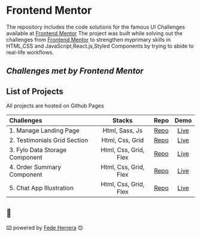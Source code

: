 # Frontend Mentor

The repository includes the code solutions for the famous UI Challenges available at [Frontend Mentor](https://www.frontendmentor.iochallenges)
The project was built while solving out the challenges from [Frontend Mentor](https://www.frontendmentor.io/challenges) to strengthen myprimary skills in HTML,CSS and JavaScript,React.js,Styled Components by trying to abide to real-life workflows.

## _Challenges met by Frontend Mentor_

## List of Projects

All projects are hosted on Github Pages

| Challenges                     |        Stacks         |                                                   Repo                                                   |                                              Demo                                              |
| :----------------------------- | :-------------------: | :------------------------------------------------------------------------------------------------------: | :--------------------------------------------------------------------------------------------: |
| 1. Manage Landing Page         |    Html, Sass, Js     |     [Repo](https://github.com/FedeHerrera10/frontend-mentor-solutions/tree/main/manage-landing-page)     |     [Live](https://fedeherrera10.github.io/frontend-mentor-solutions/manage-landing-page/)     |
| 2. Testimonials Grid Section   |    Html, Css, Grid    |  [Repo](https://github.com/FedeHerrera10/frontend-mentor-solutions/tree/main/testimonials-grid-section)  |  [Live](https://fedeherrera10.github.io/frontend-mentor-solutions/testimonials-grid-section)   |
| 3. Fylo Data Storage Component | Html, Css, Grid, Flex | [Repo](https://github.com/FedeHerrera10/frontend-mentor-solutions/tree/main/fylo-data-storage-component) | [Live](https://fedeherrera10.github.io/frontend-mentor-solutions/fylo-data-storage-component/) |
| 4. Order Summary Component     | Html, Css, Grid, Flex |   [Repo](https://github.com/FedeHerrera10/frontend-mentor-solutions/tree/main/order-summary-component)   |   [Live](https://fedeherrera10.github.io/frontend-mentor-solutions/order-summary-component/)   |
| 5. Chat App Illustration       | Html, Css, Grid, Flex |  [Repo](https://github.com/FedeHerrera10/frontend-mentor-solutions/tree/main/chat-app-css-illustration)  |  [Live](https://fedeherrera10.github.io/frontend-mentor-solutions/chat-app-css-illustration/)  |

## 🎁

⌨️ powered by [Fede Herrera](https://github.com/FedeHerrera10) 😊
